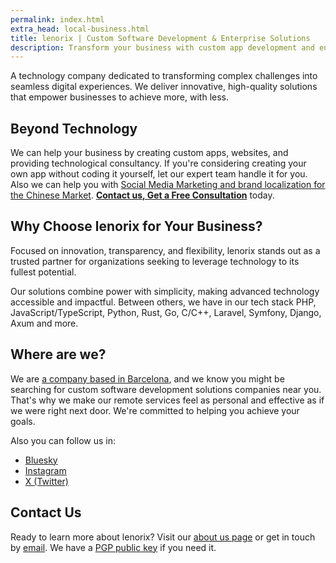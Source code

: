 ```yaml
---
permalink: index.html
extra_head: local-business.html
title: lenorix | Custom Software Development & Enterprise Solutions
description: Transform your business with custom app development and enterprise software. Experts in PHP, Laravel, Python, Rust, and more, delivering success worldwide.
---
```


A technology company dedicated to transforming complex challenges into seamless digital experiences. We deliver innovative, high-quality solutions that empower businesses to achieve more, with less.

## Beyond Technology

We can help your business by creating custom apps, websites, and providing technological consultancy. If you're considering creating your own app without coding it yourself, let our expert team handle it for you. Also we can help you with [Social Media Marketing and brand localization for the Chinese Market](./social-media-marketing-agency-china). [**Contact us, Get a Free Consultation**](mailto:contact@lenorix.com) today.

## Why Choose lenorix for Your Business?

Focused on innovation, transparency, and flexibility, lenorix stands out as a trusted partner for organizations seeking to leverage technology to its fullest potential.

Our solutions combine power with simplicity, making advanced technology accessible and impactful. Between others, we have in our tech stack PHP, JavaScript/TypeScript, Python, Rust, Go, C/C++, Laravel, Symfony, Django, Axum and more.

## Where are we?

We are [a company based in Barcelona](./software-development-barcelona), and we know you might be searching for custom software development solutions companies near you. That's why we make our remote services feel as personal and effective as if we were right next door. We're committed to helping you achieve your goals.

Also you can follow us in:

- [Bluesky](https://bsky.app/profile/lenorix.com)
- [Instagram](https://instagram.com/by_lenorix/)
- [X (Twitter)](https://x.com/lenorix_com)

## Contact Us

Ready to learn more about lenorix? Visit our [about us page](./about-lenorix-sl-cif-spain) or get in touch by [email](mailto:contact@lenorix.com). We have a [PGP public key](./public-key) if you need it.
